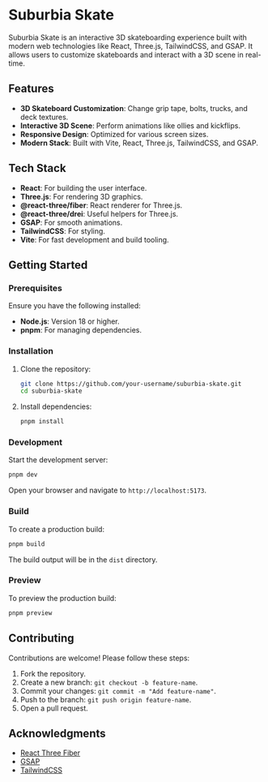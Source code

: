 # Suburbia Skate

Suburbia Skate is an interactive 3D skateboarding experience built with modern web technologies like React, Three.js, TailwindCSS, and GSAP. It allows users to customize skateboards and interact with a 3D scene in real-time.

## Features

- **3D Skateboard Customization**: Change grip tape, bolts, trucks, and deck textures.
- **Interactive 3D Scene**: Perform animations like ollies and kickflips.
- **Responsive Design**: Optimized for various screen sizes.
- **Modern Stack**: Built with Vite, React, Three.js, TailwindCSS, and GSAP.

## Tech Stack

- **React**: For building the user interface.
- **Three.js**: For rendering 3D graphics.
- **@react-three/fiber**: React renderer for Three.js.
- **@react-three/drei**: Useful helpers for Three.js.
- **GSAP**: For smooth animations.
- **TailwindCSS**: For styling.
- **Vite**: For fast development and build tooling.

## Getting Started

### Prerequisites

Ensure you have the following installed:

- **Node.js**: Version 18 or higher.
- **pnpm**: For managing dependencies.

### Installation

1. Clone the repository:

   ```bash
   git clone https://github.com/your-username/suburbia-skate.git
   cd suburbia-skate
   ```

2. Install dependencies:

   ```bash
   pnpm install
   ```

### Development

Start the development server:

```bash
pnpm dev
```

Open your browser and navigate to `http://localhost:5173`.

### Build

To create a production build:

```bash
pnpm build
```

The build output will be in the `dist` directory.

### Preview

To preview the production build:

```bash
pnpm preview
```

## Contributing

Contributions are welcome! Please follow these steps:

1. Fork the repository.
2. Create a new branch: `git checkout -b feature-name`.
3. Commit your changes: `git commit -m "Add feature-name"`.
4. Push to the branch: `git push origin feature-name`.
5. Open a pull request.

## Acknowledgments

- [React Three Fiber](https://github.com/pmndrs/react-three-fiber)
- [GSAP](https://greensock.com/gsap/)
- [TailwindCSS](https://tailwindcss.com/)
